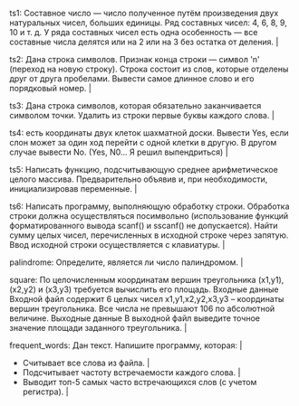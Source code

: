 ts1: Составное число — число полученное путём произведения двух натуральных чисел, больших единицы. Ряд составных чисел: 4, 6, 8, 9, 10 и т. д. У ряда составных чисел есть одна особенность — все составные числа делятся или на 2 или на 3 без остатка от деления. | 

ts2: Дана строка символов. Признак конца строки — символ 'n' (переход на новую строку). Строка состоит из слов, которые отделены друг от друга пробелами. Вывести самое длинное слово и его порядковый номер. |

ts3: Дана строка символов, которая обязательно заканчивается символом точки. Удалить из строки первые буквы каждого слова. |

ts4: есть координаты двух клеток шахматной доски. Вывести Yes, если слон может за один ход перейти с одной клетки в другую. В другом случае вывести No. (Yes, N0... Я решил выпендриться) |

ts5: Написать функцию, подсчитывающую среднее арифметическое целого массива. Предварительно объявив и, при необходимости, инициализировав переменные. |

ts6: Написать программу, выполняющую обработку строки. Обработка строки должна осуществляться посимвольно (использование функций форматированного вывода  scanf() и sscanf() не допускается). Найти сумму целых чисел, перечисленных в исходной строке через запятую. Ввод исходной строки осуществляется с клавиатуры. | 

palindrome: Определите, является ли число палиндромом. | 

square: По целочисленным координатам вершин треугольника (x1,y1), (x2,y2) и (x3,y3) требуется вычислить его площадь.
Входные данные
Входной файл содержит 6 целых чисел x1,y1,x2,y2,x3,y3 – координаты вершин треугольника. Все числа не превышают 106 по абсолютной величине.
Выходные данные
В выходной файл выведите точное значение площади заданного треугольника. |

frequent_words: Дан текст. Напишите программу, которая: |

- Считывает все слова из файла. |
- Подсчитывает частоту встречаемости каждого слова. |
- Выводит топ-5 самых часто встречающихся слов (с учетом регистра). |
